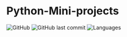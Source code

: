 # Python-Mini-projects

![GitHub](https://img.shields.io/github/license/mohitkhedkar/Python-Mini-Projects?style=flat)
![GitHub last commit](https://img.shields.io/github/last-commit/mohitkhedkar/Python-Mini-Projects?style=flat)
![Languages](https://img.shields.io/github/languages/count/mohitkhedkar/Python-Mini-Projects?style=flat-square)
